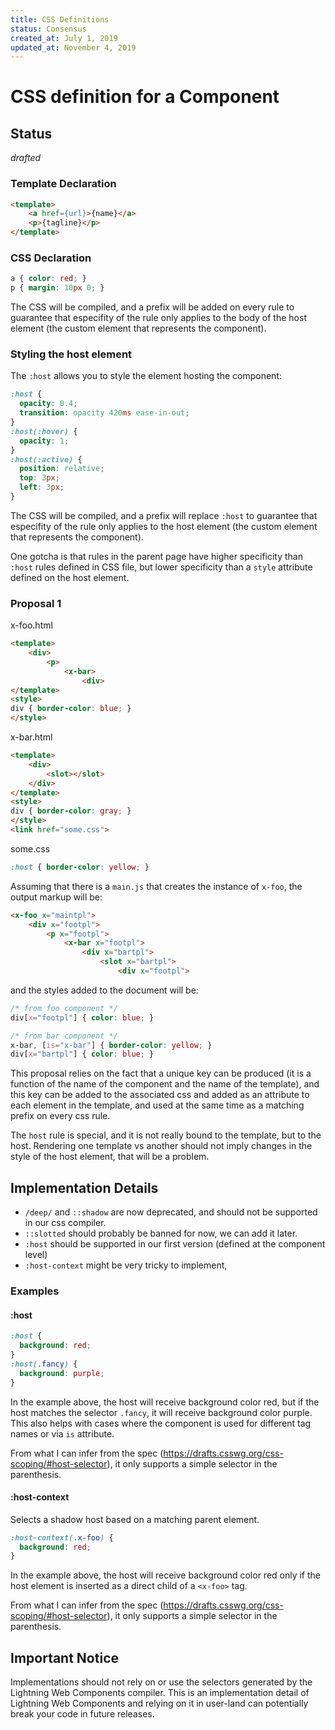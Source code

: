 ```yaml
---
title: CSS Definitions
status: Consensus
created_at: July 1, 2019
updated_at: November 4, 2019
---
```


# CSS definition for a Component

## Status

_drafted_

### Template Declaration

```html
<template>
    <a href={url}>{name}</a>
    <p>{tagline}</p>
</template>
```

### CSS Declaration

```css
a { color: red; }
p { margin: 10px 0; }
```

The CSS will be compiled, and a prefix will be added on every rule to guarantee that especifity of the rule only applies to the body of the host element (the custom element that represents the component).

### Styling the host element

The `:host` allows you to style the element hosting the component:

```css
:host {
  opacity: 0.4;
  transition: opacity 420ms ease-in-out;
}
:host(:hover) {
  opacity: 1;
}
:host(:active) {
  position: relative;
  top: 3px;
  left: 3px;
}
```

The CSS will be compiled, and a prefix will replace `:host` to guarantee that especifity of the rule only applies to the host element (the custom element that represents the component).

One gotcha is that rules in the parent page have higher specificity than `:host` rules defined in CSS file, but lower specificity than a `style` attribute defined on the host element.


### Proposal 1

x-foo.html
```html
<template>
    <div>
        <p>
            <x-bar>
                <div>
</template>
<style>
div { border-color: blue; }
</style>
```

x-bar.html
```html
<template>
    <div>
        <slot></slot>
    </div>
</template>
<style>
div { border-color: gray; }
</style>
<link href="some.css">
```

some.css
```css
:host { border-color: yellow; }
```

Assuming that there is a `main.js` that creates the instance of `x-foo`, the output markup will be:

```html
<x-foo x="maintpl">
    <div x="footpl">
        <p x="footpl">
            <x-bar x="footpl">
                <div x="bartpl">
                    <slot x="bartpl">
                        <div x="footpl">
```

and the styles added to the document will be:

```css
/* from foo component */
div[x="footpl"] { color: blue; }

/* from bar component */
x-bar, [is="x-bar"] { border-color: yellow; }
div[x="bartpl"] { color: blue; }
```

This proposal relies on the fact that a unique key can be produced (it is a function of the name of the component and the name of the template), and this key can be added to the associated css and added as an attribute to each element in the template, and used at the same time as a matching prefix on every css rule.

The `host` rule is special, and it is not really bound to the template, but to the host. Rendering one template vs another should not imply changes in the style of the host element, that will be a problem.

## Implementation Details

* `/deep/` and `::shadow` are now deprecated, and should not be supported in our css compiler.
* `::slotted` should probably be banned for now, we can add it later.
* `:host` should be supported in our first version (defined at the component level)
* `:host-context` might be very tricky to implement,

### Examples

#### :host

```css
:host {
  background: red;
}
:host(.fancy) {
  background: purple;
}
```

In the example above, the host will receive background color red, but if the host matches the selector `.fancy`, it will receive background color purple. This also helps with cases where the component is used for different tag names or via `is` attribute.

From what I can infer from the spec (https://drafts.csswg.org/css-scoping/#host-selector), it only supports a simple selector in the parenthesis.

#### :host-context

Selects a shadow host based on a matching parent element.

```css
:host-context(.x-foo) {
  background: red;
}
```

In the example above, the host will receive background color red only if the host element is inserted  as a direct child of a `<x-foo>` tag.

From what I can infer from the spec (https://drafts.csswg.org/css-scoping/#host-selector), it only supports a simple selector in the parenthesis.

## Important Notice

Implementations should not rely on or use the selectors generated by the Lightning Web Components compiler. This is an implementation detail of Lightning Web Components and relying on it in user-land can potentially break your code in future releases.
